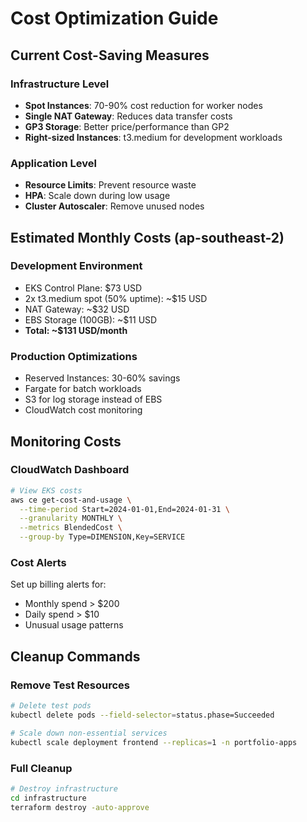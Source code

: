 # Cost Optimization Guide

## Current Cost-Saving Measures

### Infrastructure Level
- **Spot Instances**: 70-90% cost reduction for worker nodes
- **Single NAT Gateway**: Reduces data transfer costs
- **GP3 Storage**: Better price/performance than GP2
- **Right-sized Instances**: t3.medium for development workloads

### Application Level
- **Resource Limits**: Prevent resource waste
- **HPA**: Scale down during low usage
- **Cluster Autoscaler**: Remove unused nodes

## Estimated Monthly Costs (ap-southeast-2)

### Development Environment
- EKS Control Plane: $73 USD
- 2x t3.medium spot (50% uptime): ~$15 USD
- NAT Gateway: ~$32 USD
- EBS Storage (100GB): ~$11 USD
- **Total: ~$131 USD/month**

### Production Optimizations
- Reserved Instances: 30-60% savings
- Fargate for batch workloads
- S3 for log storage instead of EBS
- CloudWatch cost monitoring

## Monitoring Costs

### CloudWatch Dashboard
```bash
# View EKS costs
aws ce get-cost-and-usage \
  --time-period Start=2024-01-01,End=2024-01-31 \
  --granularity MONTHLY \
  --metrics BlendedCost \
  --group-by Type=DIMENSION,Key=SERVICE
```

### Cost Alerts
Set up billing alerts for:
- Monthly spend > $200
- Daily spend > $10
- Unusual usage patterns

## Cleanup Commands

### Remove Test Resources
```bash
# Delete test pods
kubectl delete pods --field-selector=status.phase=Succeeded

# Scale down non-essential services
kubectl scale deployment frontend --replicas=1 -n portfolio-apps
```

### Full Cleanup
```bash
# Destroy infrastructure
cd infrastructure
terraform destroy -auto-approve
```